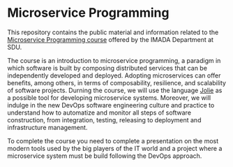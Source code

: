 # Microservice Programming

This repository contains the public material and information related to the 
[Microservice Programming course](http://odinlister.sdu.dk/Public/Fagbesk?id=11077&listid=1349&lang=en)
offered by the IMADA Department at SDU.

The course is an introduction to microservice programming, a paradigm in which
software is built by composing distributed services that can be independently
developed and deployed. Adopting microservices can offer benefits, among others,
in terms of composability, resilience, and scalability of software projects.
Durning the course, we will use the language
[Jolie](https://www.jolie-lang.org/) as a possible tool for developing
microservice systems. Moreover, we will indulge in the new DevOps software
engineering culture and practice to understand how to automatize and monitor all
steps of software construction, from integration, testing, releasing to
deployment and infrastructure management.

To complete the course you need to complete a presentation on the most modern
tools used by the big players of the IT world and a project where a microservice
system must be build following the DevOps approach.






